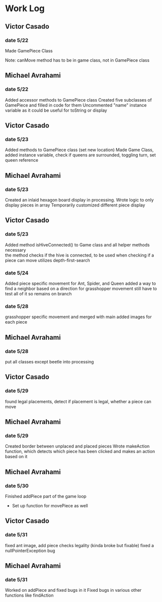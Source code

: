 # Work Log

## Victor Casado

### date 5/22

Made GamePiece Class

Note: canMove method has to be in game class, not in GamePiece class


## Michael Avrahami

### date 5/22

Added accessor methods to GamePiece class
Created five subclasses of GamePiece and filled in code for them
Uncommented "name" instance variable as it could be useful for toString or display


## Victor Casado

### date 5/23

Added methods to GamePiece class (set new location)
Made Game Class, added instance variable, check if queens are surrounded, toggling turn, set queen reference


## Michael Avrahami

### date 5/23

Created an inlaid hexagon board display in processing.
Wrote logic to only display pieces in array
Temporarily customized different piece display

## Victor Casado

### date 5/23

Added method isHiveConnected() to Game class and all helper methods necessary   
the method checks if the hive is connected, to be used when checking if a piece can move
utilizes depth-first-search

### date 5/24

Added piece specific movement for Ant, Spider, and Queen
added a way to find a neighbor based on a direction for grasshopper movement
still have to test all of it so remains on branch

### date 5/28
grasshopper specific movement and merged with main
added images for each piece

## Michael Avrahami
### date 5/28
put all classes except beetle into processing

## Victor Casado
### date 5/29 
found legal placements, detect if placement is legal, whether a piece can move

## Michael Avrahami
### date 5/29
Created border between unplaced and placed pieces
Wrote makeAction function, which detects which piece has been clicked and makes an action based on it

## Michael Avrahami
### date 5/30
Finished addPiece part of the game loop
- Set up function for movePiece as well

## Victor Casado
### date 5/31
fixed ant image, add piece checks legality (kinda broke but fixable)
fixed a nullPointerException bug

## Michael Avrahami
### date 5/31
Worked on addPiece and fixed bugs in it
Fixed bugs in various other functions like findAction
